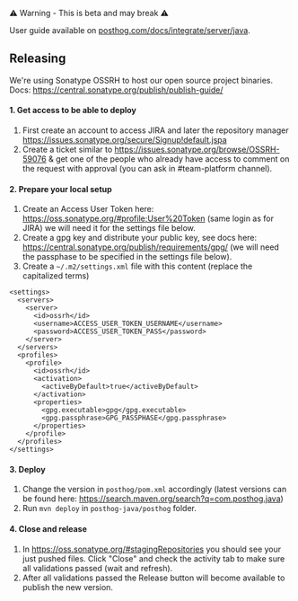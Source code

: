 ⚠️ Warning - This is beta and may break ⚠️

User guide available on [posthog.com/docs/integrate/server/java](https://posthog.com/docs/integrate/server/java).


## Releasing

We're using Sonatype OSSRH to host our open source project binaries.
Docs: https://central.sonatype.org/publish/publish-guide/

#### 1. Get access to be able to deploy

1. First create an account to access JIRA and later the repository manager https://issues.sonatype.org/secure/Signup!default.jspa
2. Create a ticket similar to https://issues.sonatype.org/browse/OSSRH-59076 & get one of the people who already have access to comment on the request with approval (you can ask in #team-platform channel).

#### 2. Prepare your local setup

1. Create an Access User Token here: https://oss.sonatype.org/#profile;User%20Token (same login as for JIRA) we will need it for the settings file below.
2. Create a gpg key and distribute your public key, see docs here: https://central.sonatype.org/publish/requirements/gpg/ (we will need the passphase to be specified in the settings file below).
3. Create a `~/.m2/settings.xml` file with this content (replace the capitalized terms)
```
<settings>
  <servers>
    <server>
      <id>ossrh</id>
      <username>ACCESS_USER_TOKEN_USERNAME</username>
      <password>ACCESS_USER_TOKEN_PASS</password>
    </server>
  </servers>
  <profiles>
    <profile>
      <id>ossrh</id>
      <activation>
        <activeByDefault>true</activeByDefault>
      </activation>
      <properties>
        <gpg.executable>gpg</gpg.executable>
        <gpg.passphrase>GPG_PASSPHASE</gpg.passphrase>
      </properties>
    </profile>
  </profiles>
</settings>
```

#### 3. Deploy

1. Change the version in `posthog/pom.xml` accordingly (latest versions can be found here: https://search.maven.org/search?q=com.posthog.java)
2. Run `mvn deploy` in `posthog-java/posthog` folder.

#### 4. Close and release

1. In https://oss.sonatype.org/#stagingRepositories you should see your just pushed files. Click "Close" and check the activity tab to make sure all validations passed (wait and refresh).
2. After all validations passed the Release button will become available to publish the new version.
